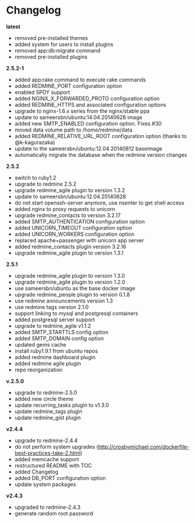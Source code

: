 # Changelog

**latest**
- removed pre-installed themes
- added system for users to install plugins
- removed app:db:migrate command
- removed pre-installed plugins

**2.5.2-1**
- added app:rake command to execute rake commands
- added REDMINE_PORT configuration option
- enabled SPDY support
- added NGINX_X_FORWARDED_PROTO configuration option
- added REDMINE_HTTPS and associated configuration options
- upgrade to nginx-1.6.x series from the nginx/stable ppa
- update to sameersbn/ubuntu:14.04.20140628 image
- added new SMTP_ENABLED configuration option. Fixes #30
- moved data volume path to /home/redmine/data
- added REDMINE_RELATIVE_URL_ROOT configuration option (thanks to @k-kagurazaka)
- update to the sameersbn/ubuntu:12.04.20140812 baseimage
- automatically migrate the database when the redmine version changes

**2.5.2**
- switch to ruby1.2
- upgrade to redmine 2.5.2
- upgrade redmine_agile plugin to version 1.3.2
- update to sameersbn/ubuntu:12.04.20140628
- do not start openssh-server anymore, use nsenter to get shell access
- added nginx to proxy requests to unicorn
- upgrade redmine_contacts to version 3.2.17
- added SMTP_AUTHENTICATION configuration option
- added UNICORN_TIMEOUT configuration option
- added UNICORN_WORKERS configuration option
- replaced apache+passenger with unicorn app server
- added redmine_contacts plugin version 3.2.16
- upgrade redmine_agile plugin to version 1.3.1

**2.5.1**
- upgrade redmine_agile plugin to version 1.3.0
- upgrade redmine_agile plugin to version 1.2.0
- use sameersbn/ubuntu as the base docker image
- upgrade redmine_people plugin to version 0.1.8
- use redmine announcements version 1.3
- use redmine tags version 2.1.0
- support linking to mysql and postgresql containers
- added postgresql server support
- upgrade to redmine_agile v1.1.2
- added SMTP_STARTTLS config option
- added SMTP_DOMAIN config option
- updated gems cache
- install ruby1.9.1 from ubuntu repos
- added redmine dashboard plugin
- added redmine agile plugin
- repo reorganization

**v.2.5.0**
- upgrade to redmine-2.5.0
- added new circle theme
- update recurring_tasks plugin to v1.3.0
- update redmine_tags plugin
- update redmine_gist plugin

**v2.4.4**
- upgrade to redmine-2.4.4
- do not perform system upgrades (http://crosbymichael.com/dockerfile-best-practices-take-2.html)
- added memcache support
- restructured README with TOC
- added Changelog
- added DB_PORT configuration option
- update system packages

**v2.4.3**
- upgraded to redmine-2.4.3
- generate random root password

